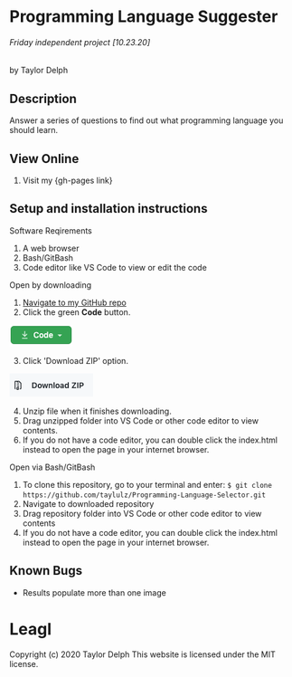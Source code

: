 # Programming Language Suggester
###### Friday independent project [10.23.20]
by Taylor Delph

## Description
Answer a series of questions to find out what programming language you should learn. 

## View Online 
1. Visit my {gh-pages link}

## Setup and installation instructions

Software Reqirements
1. A web browser
2. Bash/GitBash
3. Code editor like VS Code to view or edit the code

Open by downloading

1. [Navigate to my GitHub repo](https://github.com/taylulz/Programming-Language-Selector)
2. Click the green **Code** button.  

![Image of Code button](/img/GHbutton.png)

3. Click 'Download ZIP' option. 

![Image of Download ZIP](/img/zip.png)

4. Unzip file when it finishes downloading.
5. Drag unzipped folder into VS Code or other code editor to view contents.
6. If you do not have a code editor, you can double click the index.html instead to open the page in your internet browser.

Open via Bash/GitBash

1. To clone this repository, go to your terminal and enter: `$ git clone https://github.com/taylulz/Programming-Language-Selector.git`
2. Navigate to downloaded repository
3. Drag repository folder into VS Code or other code editor to view contents
4. If you do not have a code editor, you can double click the index.html instead to open the page in your internet browser.

## Known Bugs

* Results populate more than one image

# Leagl
Copyright (c) 2020 Taylor Delph
This website is licensed under the MIT license.
